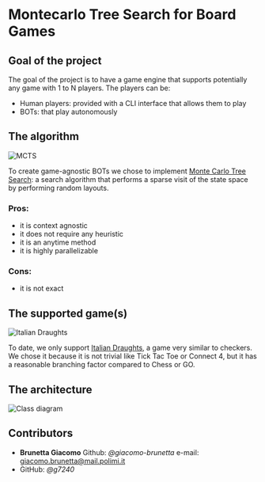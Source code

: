 # Montecarlo Tree Search for Board Games

## Goal of the project

The goal of the project is to have a game engine that supports potentially any game with 1 to N players.
The players can be:
- Human players: provided with a CLI interface that allows them to play
- BOTs: that play autonomously

## The algorithm

![MCTS](https://i.stack.imgur.com/GR7qf.png)

To create game-agnostic BOTs we chose to implement [Monte Carlo Tree Search](https://en.wikipedia.org/wiki/Monte_Carlo_tree_search): a search algorithm that performs a sparse visit of the state space by performing random layouts.

### Pros: 
- it is context agnostic
- it does not require any heuristic
- it is an anytime method
- it is highly parallelizable

### Cons:
- it is not exact

## The supported game(s)
![Italian Draughts](https://img.freepik.com/premium-vector/checkers-chess-board-white-black-chips-placed-board-ancient-intellectual-board-game-illustration_255498-39.jpg)

To date, we only support [Italian Draughts](https://en.wikipedia.org/wiki/Italian_draughts), a game very similar to checkers.
We chose it because it is not trivial like Tick Tac Toe or Connect 4, but it has a reasonable branching factor compared to Chess or GO.

## The architecture
![Class diagram](https://github.com/giacomo-brunetta/Montecarlo-Tree-Search-Checkers/assets/102242995/e9b24470-883b-4e90-ae5a-2d2c7086a23d)

## Contributors
- __Brunetta Giacomo__ Github: _@giacomo-brunetta_ e-mail: giacomo.brunetta@mail.polimi.it
- GitHub: _@g7240_



